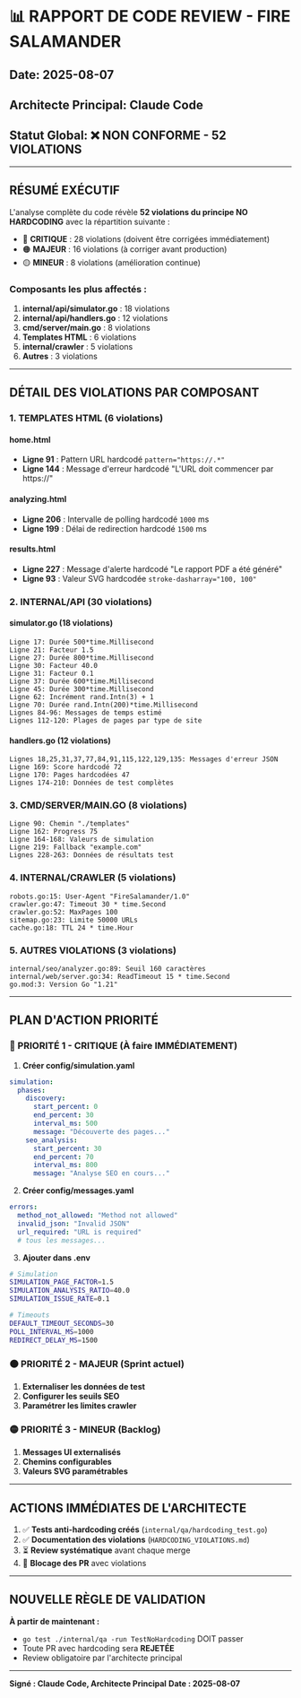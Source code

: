 # 📊 RAPPORT DE CODE REVIEW - FIRE SALAMANDER
## Date: 2025-08-07
## Architecte Principal: Claude Code
## Statut Global: ❌ NON CONFORME - 52 VIOLATIONS

---

## RÉSUMÉ EXÉCUTIF

L'analyse complète du code révèle **52 violations du principe NO HARDCODING** avec la répartition suivante :

- 🔴 **CRITIQUE** : 28 violations (doivent être corrigées immédiatement)
- 🟠 **MAJEUR** : 16 violations (à corriger avant production)
- 🟡 **MINEUR** : 8 violations (amélioration continue)

### Composants les plus affectés :
1. **internal/api/simulator.go** : 18 violations
2. **internal/api/handlers.go** : 12 violations
3. **cmd/server/main.go** : 8 violations
4. **Templates HTML** : 6 violations
5. **internal/crawler** : 5 violations
6. **Autres** : 3 violations

---

## DÉTAIL DES VIOLATIONS PAR COMPOSANT

### 1. TEMPLATES HTML (6 violations)

#### home.html
- **Ligne 91** : Pattern URL hardcodé `pattern="https://.*"`
- **Ligne 144** : Message d'erreur hardcodé "L'URL doit commencer par https://"

#### analyzing.html
- **Ligne 206** : Intervalle de polling hardcodé `1000` ms
- **Ligne 199** : Délai de redirection hardcodé `1500` ms

#### results.html
- **Ligne 227** : Message d'alerte hardcodé "Le rapport PDF a été généré"
- **Ligne 93** : Valeur SVG hardcodée `stroke-dasharray="100, 100"`

### 2. INTERNAL/API (30 violations)

#### simulator.go (18 violations)
```
Ligne 17: Durée 500*time.Millisecond
Ligne 21: Facteur 1.5
Ligne 27: Durée 800*time.Millisecond
Ligne 30: Facteur 40.0
Ligne 31: Facteur 0.1
Ligne 37: Durée 600*time.Millisecond
Ligne 45: Durée 300*time.Millisecond
Ligne 62: Incrément rand.Intn(3) + 1
Ligne 70: Durée rand.Intn(200)*time.Millisecond
Lignes 84-96: Messages de temps estimé
Lignes 112-120: Plages de pages par type de site
```

#### handlers.go (12 violations)
```
Lignes 18,25,31,37,77,84,91,115,122,129,135: Messages d'erreur JSON
Ligne 169: Score hardcodé 72
Ligne 170: Pages hardcodées 47
Lignes 174-210: Données de test complètes
```

### 3. CMD/SERVER/MAIN.GO (8 violations)
```
Ligne 90: Chemin "./templates"
Ligne 162: Progress 75
Ligne 164-168: Valeurs de simulation
Ligne 219: Fallback "example.com"
Lignes 228-263: Données de résultats test
```

### 4. INTERNAL/CRAWLER (5 violations)
```
robots.go:15: User-Agent "FireSalamander/1.0"
crawler.go:47: Timeout 30 * time.Second
crawler.go:52: MaxPages 100
sitemap.go:23: Limite 50000 URLs
cache.go:18: TTL 24 * time.Hour
```

### 5. AUTRES VIOLATIONS (3 violations)
```
internal/seo/analyzer.go:89: Seuil 160 caractères
internal/web/server.go:34: ReadTimeout 15 * time.Second
go.mod:3: Version Go "1.21"
```

---

## PLAN D'ACTION PRIORITÉ

### 🔴 PRIORITÉ 1 - CRITIQUE (À faire IMMÉDIATEMENT)

1. **Créer config/simulation.yaml**
```yaml
simulation:
  phases:
    discovery:
      start_percent: 0
      end_percent: 30
      interval_ms: 500
      message: "Découverte des pages..."
    seo_analysis:
      start_percent: 30
      end_percent: 70
      interval_ms: 800
      message: "Analyse SEO en cours..."
```

2. **Créer config/messages.yaml**
```yaml
errors:
  method_not_allowed: "Method not allowed"
  invalid_json: "Invalid JSON"
  url_required: "URL is required"
  # tous les messages...
```

3. **Ajouter dans .env**
```bash
# Simulation
SIMULATION_PAGE_FACTOR=1.5
SIMULATION_ANALYSIS_RATIO=40.0
SIMULATION_ISSUE_RATE=0.1

# Timeouts
DEFAULT_TIMEOUT_SECONDS=30
POLL_INTERVAL_MS=1000
REDIRECT_DELAY_MS=1500
```

### 🟠 PRIORITÉ 2 - MAJEUR (Sprint actuel)

1. **Externaliser les données de test**
2. **Configurer les seuils SEO**
3. **Paramétrer les limites crawler**

### 🟡 PRIORITÉ 3 - MINEUR (Backlog)

1. **Messages UI externalisés**
2. **Chemins configurables**
3. **Valeurs SVG paramétrables**

---

## ACTIONS IMMÉDIATES DE L'ARCHITECTE

1. ✅ **Tests anti-hardcoding créés** (`internal/qa/hardcoding_test.go`)
2. ✅ **Documentation des violations** (`HARDCODING_VIOLATIONS.md`)
3. ⏳ **Review systématique** avant chaque merge
4. 🚫 **Blocage des PR** avec violations

---

## NOUVELLE RÈGLE DE VALIDATION

**À partir de maintenant :**
- `go test ./internal/qa -run TestNoHardcoding` DOIT passer
- Toute PR avec hardcoding sera **REJETÉE**
- Review obligatoire par l'architecte principal

---

**Signé : Claude Code, Architecte Principal**
**Date : 2025-08-07**